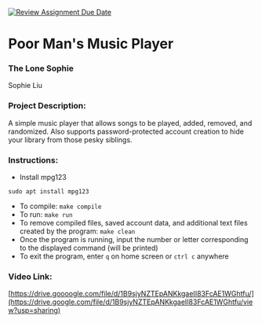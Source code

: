 [![Review Assignment Due Date](https://classroom.github.com/assets/deadline-readme-button-22041afd0340ce965d47ae6ef1cefeee28c7c493a6346c4f15d667ab976d596c.svg)](https://classroom.github.com/a/Vh67aNdh)
# Poor Man's Music Player

### The Lone Sophie

Sophie Liu

### Project Description:

A simple music player that allows songs to be played, added, removed, and randomized. Also supports password-protected account creation to hide your library from those pesky siblings.

### Instructions:

- Install mpg123
```
sudo apt install mpg123
```
- To compile: ``make compile``
- To run: ``make run``
- To remove compiled files, saved account data, and additional text files created by the program: ``make clean``
- Once the program is running, input the number or letter corresponding to the displayed command (will be printed)
- To exit the program, enter ``q`` on home screen or ``ctrl c`` anywhere

### Video Link:
[https://drive.goooogle.com/file/d/1B9sjyNZTEpANKkgaeII83FcAE1WGhtfu/](https://drive.google.com/file/d/1B9sjyNZTEpANKkgaeII83FcAE1WGhtfu/view?usp=sharing)
